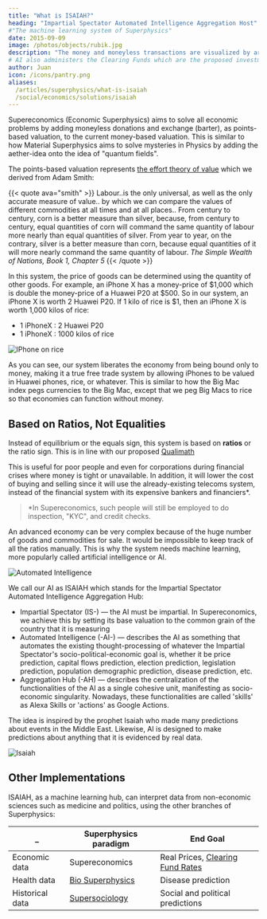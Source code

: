 ```yaml
---
title: "What is ISAIAH?"
heading: "Impartial Spectator Automated Intelligence Aggregation Host"
#"The machine learning system of Superphysics"
date: 2015-09-09
image: /photos/objects/rubik.jpg
description: "The money and moneyless transactions are visualized by artificial intelligence (AI) in order to guide policymakers and the public on the real-price trends."
# AI also administers the Clearing Funds which are the proposed investment system that complements bonds.
author: Juan
icon: /icons/pantry.png
aliases:
  /articles/superphysics/what-is-isaiah
  /social/economics/solutions/isaiah
---
```



<!-- ISAIAH is the machine learning system for the implementations of Superphysics -->

<!-- linkb: "/articles/superphysics/ai-is-autonomous"
linkbtext: "AI is autonomous"
linkf: articles/superphysics/meaning-of-red-herring-ad-hominem-occams-razor"
linkftext: "What is a Red Herring?"
 -->
 
Supereconomics (Economic Superphysics) aims to solve all economic problems by adding moneyless donations and exchange (barter), as points-based valuation, to the current money-based valuation. This is similar to how Material Superphysics aims to solve mysteries in Physics by adding the aether-idea onto the idea of "quantum fields". 

The points-based valuation represents [the effort theory of value](/social/economics/principles/effort-theory-of-value) which we derived from Adam Smith:


{{< quote ava="smith" >}}
Labour..is the only universal, as well as the only accurate measure of value.. by which we can compare the values of different commodities at all times and at all places.. From century to century, corn is a better measure than silver, because, from century to century, equal quantities of corn will command the same quantity of labour more nearly than equal quantities of silver. From year to year, on the contrary, silver is a better measure than corn, because equal quantities of it will more nearly command the same quantity of labour.
<cite>The Simple Wealth of Nations, Book 1, Chapter 5</cite>
{{< /quote >}}



In this system, the price of goods can be determined using the quantity of other goods. For example, an iPhone X has a money-price of $1,000 which is double the money-price of a Huawei P20 at $500. So in our system, an iPhone X is worth 2 Huawei P20. If 1 kilo of rice is $1, then an iPhone X is worth 1,000 kilos of rice:

- 1 iPhoneX : 2 Huawei P20
- 1 iPhoneX : 1000 kilos of rice

![IPhone on rice](https://sorasystem.sirv.com/photos/iphonerice2.jpg)


As you can see, our system liberates the economy from being bound only to money, making it a true free trade system by allowing iPhones to be valued in Huawei phones, rice, or whatever. This is similar to how the Big Mac index pegs currencies to the Big Mac, except that we peg Big Macs to rice so that economies can function without money. 


## Based on Ratios, Not Equalities

Instead of equilibrium or the equals sign, this system is based on **ratios** or the ratio sign. This is in line with our proposed [Qualimath](/superphysics/solutions/qualimath)

This is useful for poor people and even for corporations during financial crises where money is tight or unavailable. In addition, it will lower the cost of buying and selling since it will use the already-existing telecoms system, instead of the financial system with its expensive bankers and financiers*.


> *In Supereconomics, such people will still be employed to do inspection, "KYC", and credit checks. 


An advanced economy can be very complex because of the huge number of goods and commodities for sale. It would be impossible to keep track of all the ratios manually. This is why the system needs machine learning, more popularly called artificial intelligence or AI. 

<!-- The most useful result that Supereconomics aims to get is the real price of everything, which is the value of everything relative to grains. In this way, all prices become natural which then removes the chance for crises from emerging. Thus, we come up with ISAIAH as the name of our AI: -->
<!-- In order to arrive at the real price, the AI has to filter out the bias and the noise in the data. We can say that the AI has to be an impartial spectator of the flow of data that is routed to it.  -->


![Automated Intelligence](https://sorasystem.sirv.com/AI.jpg)


We call our AI as ISAIAH which stands for the Impartial Spectator Automated Intelligence Aggregation Hub:

- Impartial Spectator (IS-) — the AI must be impartial. In Supereconomics, we achieve this by setting its base valuation to the common grain of the country that it is measuring
- Automated Intelligence (-AI-) — describes the AI as something that automates the existing thought-processing of whatever the Impartial Spectator's socio-political-economic goal is, whether it be price prediction, capital flows prediction, election prediction, legislation prediction, population demographic prediction, disease prediction, etc.
- Aggregation Hub (-AH) — describes the centralization of the functionalities of the AI as a single cohesive unit, manifesting as socio-economic singularity. Nowadays, these functionalities are called 'skills' as Alexa Skills or 'actions' as Google Actions. 


The idea is inspired by the prophet Isaiah who made many predictions about events in the Middle East. Likewise, AI is designed to make predictions about anything that it is evidenced by real data. 


![Isaiah](/photos/meta.jpg)



## Other Implementations

ISAIAH, as a machine learning hub, can interpret data from non-economic sciences such as medicine and politics, using the other branches of Superphysics:


_ | Superphysics paradigm | End Goal
--- | --- | ---
Economic data | Supereconomics | Real Prices, [Clearing Fund Rates](/research/schumacher/pool-clearing/part-1)
Health data |  [Bio Superphysics](/medical) | Disease prediction
Historical data | [Supersociology](/social/supersociology) | Social and political predictions 
